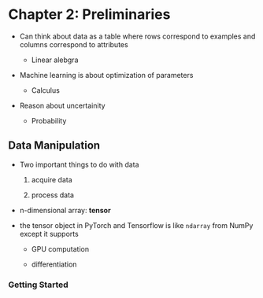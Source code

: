# Chapter 2: Preliminaries

* Can think about data as a table where rows correspond to examples and columns correspond to attributes
  
  * Linear alebgra

* Machine learning is about optimization of parameters
  
  * Calculus

* Reason about uncertainity
  
  * Probability

## Data Manipulation

* Two important things to do with data
  
  1. acquire data
  
  2. process data

* n-dimensional array: **tensor**

* the tensor object in PyTorch and  Tensorflow is like `ndarray` from NumPy except it supports
  
  * GPU computation
  
  * differentiation

### Getting Started





